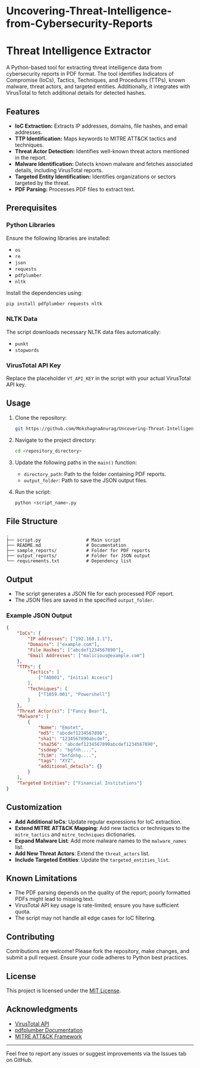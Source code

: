 # Uncovering-Threat-Intelligence-from-Cybersecurity-Reports
# Threat Intelligence Extractor

A Python-based tool for extracting threat intelligence data from cybersecurity reports in PDF format. The tool identifies Indicators of Compromise (IoCs), Tactics, Techniques, and Procedures (TTPs), known malware, threat actors, and targeted entities. Additionally, it integrates with VirusTotal to fetch additional details for detected hashes.

## Features

- **IoC Extraction:** Extracts IP addresses, domains, file hashes, and email addresses.
- **TTP Identification:** Maps keywords to MITRE ATT&CK tactics and techniques.
- **Threat Actor Detection:** Identifies well-known threat actors mentioned in the report.
- **Malware Identification:** Detects known malware and fetches associated details, including VirusTotal reports.
- **Targeted Entity Identification:** Identifies organizations or sectors targeted by the threat.
- **PDF Parsing:** Processes PDF files to extract text.

## Prerequisites

### Python Libraries
Ensure the following libraries are installed:

- `os`
- `re`
- `json`
- `requests`
- `pdfplumber`
- `nltk`

Install the dependencies using:
```bash
pip install pdfplumber requests nltk
```

### NLTK Data
The script downloads necessary NLTK data files automatically:
- `punkt`
- `stopwords`

### VirusTotal API Key
Replace the placeholder `VT_API_KEY` in the script with your actual VirusTotal API key.

## Usage

1. Clone the repository:
    ```bash
    git https://github.com/MokshagnaAnurag/Uncovering-Threat-Intelligence-from-Cybersecurity-Reports.git
    ```
2. Navigate to the project directory:
    ```bash
    cd <repository_directory>
    ```
3. Update the following paths in the `main()` function:
    - `directory_path`: Path to the folder containing PDF reports.
    - `output_folder`: Path to save the JSON output files.

4. Run the script:
    ```bash
    python <script_name>.py
    ```

## File Structure

```plaintext
.
├── script.py                 # Main script
├── README.md                 # Documentation
├── sample_reports/           # Folder for PDF reports
├── output_reports/           # Folder for JSON output
└── requirements.txt          # Dependency list
```

## Output

- The script generates a JSON file for each processed PDF report.
- The JSON files are saved in the specified `output_folder`.

### Example JSON Output
```json
{
    "IoCs": {
        "IP addresses": ["192.168.1.1"],
        "Domains": ["example.com"],
        "File Hashes": ["abcdef1234567890"],
        "Email Addresses": ["malicious@example.com"]
    },
    "TTPs": {
        "Tactics": [
            ["TA0001", "Initial Access"]
        ],
        "Techniques": [
            ["T1059.001", "Powershell"]
        ]
    },
    "Threat Actor(s)": ["Fancy Bear"],
    "Malware": [
        {
            "Name": "Emotet",
            "md5": "abcdef1234567890",
            "sha1": "1234567890abcdef",
            "sha256": "abcdef1234567890abcdef1234567890",
            "ssdeep": "bgfnh....",
            "TLSH": "bnfdnhg....",
            "tags": "XYZ",
            "additional_details": {}
        }
    ],
    "Targeted Entities": ["Financial Institutions"]
}
```

## Customization

- **Add Additional IoCs**: Update regular expressions for IoC extraction.
- **Extend MITRE ATT&CK Mapping**: Add new tactics or techniques to the `mitre_tactics` and `mitre_techniques` dictionaries.
- **Expand Malware List**: Add more malware names to the `malware_names` list.
- **Add New Threat Actors**: Extend the `threat_actors` list.
- **Include Targeted Entities**: Update the `targeted_entities_list`.

## Known Limitations

- The PDF parsing depends on the quality of the report; poorly formatted PDFs might lead to missing text.
- VirusTotal API key usage is rate-limited; ensure you have sufficient quota.
- The script may not handle all edge cases for IoC filtering.

## Contributing

Contributions are welcome! Please fork the repository, make changes, and submit a pull request. Ensure your code adheres to Python best practices.

## License

This project is licensed under the [MIT License](LICENSE).

## Acknowledgments

- [VirusTotal API](https://www.virustotal.com/)
- [pdfplumber Documentation](https://github.com/jsvine/pdfplumber)
- [MITRE ATT&CK Framework](https://attack.mitre.org/)

---

Feel free to report any issues or suggest improvements via the Issues tab on GitHub.

